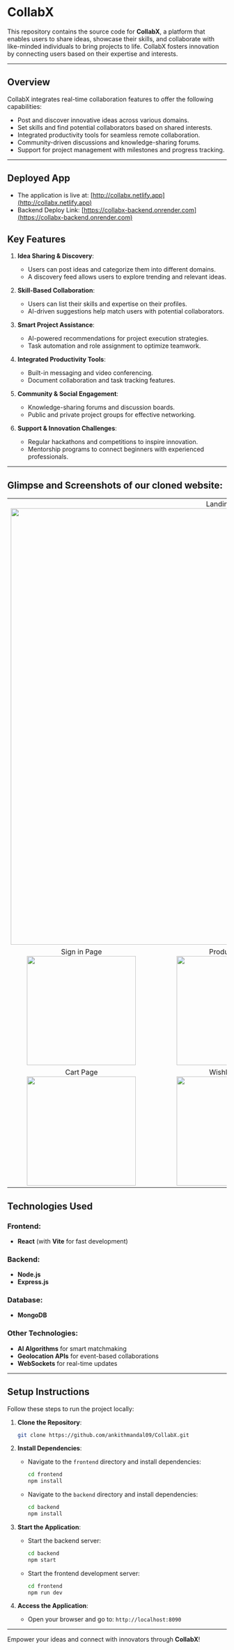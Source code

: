 # CollabX 

This repository contains the source code for **CollabX**, a platform that enables users to share ideas, showcase their skills, and collaborate with like-minded individuals to bring projects to life. CollabX fosters innovation by connecting users based on their expertise and interests.

---

## **Overview**

CollabX integrates real-time collaboration features to offer the following capabilities:

- Post and discover innovative ideas across various domains.
- Set skills and find potential collaborators based on shared interests.
- Integrated productivity tools for seamless remote collaboration.
- Community-driven discussions and knowledge-sharing forums.
- Support for project management with milestones and progress tracking.

---

## Deployed App
- The application is live at: [http://collabx.netlify.app](http://collabx.netlify.app)
- Backend Deploy Link: [https://collabx-backend.onrender.com](https://collabx-backend.onrender.com)



## **Key Features**

1. **Idea Sharing & Discovery**:

   - Users can post ideas and categorize them into different domains.
   - A discovery feed allows users to explore trending and relevant ideas.

2. **Skill-Based Collaboration**:

   - Users can list their skills and expertise on their profiles.
   - AI-driven suggestions help match users with potential collaborators.

3. **Smart Project Assistance**:

   - AI-powered recommendations for project execution strategies.
   - Task automation and role assignment to optimize teamwork.

4. **Integrated Productivity Tools**:

   - Built-in messaging and video conferencing.
   - Document collaboration and task tracking features.

5. **Community & Social Engagement**:

   - Knowledge-sharing forums and discussion boards.
   - Public and private project groups for effective networking.

6. **Support & Innovation Challenges**:

   - Regular hackathons and competitions to inspire innovation.
   - Mentorship programs to connect beginners with experienced professionals.

---

## Glimpse and Screenshots of our cloned website:
<table>
   <tr align=center>
     <td  colspan=3>Landing Page<img src="Screenshots/landing_page.png" width=1000 ></td>
  </tr>
  <tr align=center>
     <td>Sign in Page<img src="Screenshots/signin_page.png" height=250></td>
    <td>Product Page<img src="Screenshots/product_page.png" height=250></td>
    <td>Club Page<img src="Screenshots/club_page.png" height=250></td>
   </tr>
    <tr align=center>
      <td>Cart Page<img src="Screenshots/cart_page.png" height=250></td>
    <td>Wishlist Page<img src="Screenshots/wishlist_page.png" height=250 ></td>
    <td>Footer <img src="Screenshots/footer.png" height=250 ></td>
  </tr> 
 
</table>



## **Technologies Used**

### Frontend:

- **React** (with **Vite** for fast development)

### Backend:

- **Node.js**
- **Express.js**

### Database:

- **MongoDB**

### Other Technologies:

- **AI Algorithms** for smart matchmaking
- **Geolocation APIs** for event-based collaborations
- **WebSockets** for real-time updates

---

## **Setup Instructions**

Follow these steps to run the project locally:

1. **Clone the Repository**:

   ```bash
   git clone https://github.com/ankithmandal09/CollabX.git
   ```

2. **Install Dependencies**:

   - Navigate to the `frontend` directory and install dependencies:
     ```bash
     cd frontend
     npm install
     ```
   - Navigate to the `backend` directory and install dependencies:
     ```bash
     cd backend
     npm install
     ```

3. **Start the Application**:

   - Start the backend server:
     ```bash
     cd backend
     npm start
     ```
   - Start the frontend development server:
     ```bash
     cd frontend
     npm run dev
     ```

4. **Access the Application**:

   - Open your browser and go to: `http://localhost:8090`

---

Empower your ideas and connect with innovators through **CollabX**!


